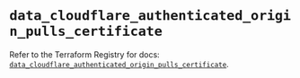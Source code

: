 # `data_cloudflare_authenticated_origin_pulls_certificate`

Refer to the Terraform Registry for docs: [`data_cloudflare_authenticated_origin_pulls_certificate`](https://registry.terraform.io/providers/cloudflare/cloudflare/5.5.0/docs/data-sources/authenticated_origin_pulls_certificate).
